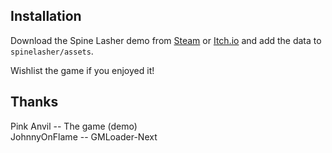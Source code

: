 ## Installation
Download the Spine Lasher demo from [Steam](https://store.steampowered.com/app/3849530/Spine_Lasher/) or [Itch.io](https://pinkanvil.itch.io/spinelasher) and add the data to `spinelasher/assets`.

Wishlist the game if you enjoyed it!

## Thanks
Pink Anvil -- The game (demo)  
JohnnyOnFlame -- GMLoader-Next  